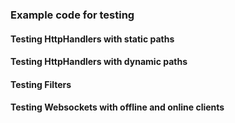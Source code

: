 
### Example code for testing

#### Testing HttpHandlers with static paths [<img class="octocat"/>](https://github.com/http4k/http4k/blob/master/src/docs/guide/testing/StaticPathTest.kt)

<script src="https://gist-it.appspot.com/https://github.com/http4k/http4k/blob/master/src/docs/guide/testing/StaticPathTest.kt"></script>

#### Testing HttpHandlers with dynamic paths [<img class="octocat"/>](https://github.com/http4k/http4k/blob/master/src/docsguide/testing/DynamicPathTest.kt)

<script src="https://gist-it.appspot.com/https://github.com/http4k/http4k/blob/master/src/docs/guide/testing/DynamicPathTest.kt"></script>

#### Testing Filters [<img class="octocat"/>](https://github.com/http4k/http4k/blob/master/src/docs/guide/testing/FilterTest.kt)

<script src="https://gist-it.appspot.com/https://github.com/http4k/http4k/blob/master/src/docs/guide/testing/FilterTest.kt"></script>

#### Testing Websockets with offline and online clients [<img class="octocat"/>](https://github.com/http4k/http4k/blob/master/src/docs/guide/testing/TestingWebsockets.kt)

<script src="https://gist-it.appspot.com/https://github.com/http4k/http4k/blob/master/src/docs/guide/testing/TestingWebsockets.kt"></script>

[http4k]: https://http4k.org
